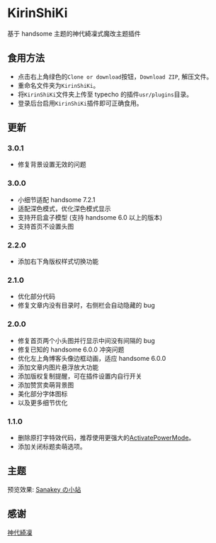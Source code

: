 # KirinShiKi

基于 handsome 主题的神代綺凜式魔改主题插件

## 食用方法

- 点击右上角绿色的`Clone or download`按钮，`Download ZIP`, 解压文件。
- 重命名文件夹为`KirinShiKi`。
- 将`KirinShiKi`文件夹上传至 typecho 的插件`usr/plugins`目录。
- 登录后台启用`KirinShiKi`插件即可正确食用。

## 更新

### 3.0.1

- 修复背景设置无效的问题

### 3.0.0

- 小细节适配 handsome 7.2.1
- 适配深色模式，优化深色模式显示
- 支持开启盒子模型 (支持 handsome 6.0 以上的版本)
- 支持首页不设置头图

### 2.2.0

- 添加右下角版权样式切换功能

### 2.1.0

- 优化部分代码
- 修复文章内没有目录时，右侧栏会自动隐藏的 bug

### 2.0.0

- 修复首页两个小头图并行显示中间没有间隔的 bug
- 修复已知的 handsome 6.0.0 冲突问题
- 优化左上角博客头像边框动画，适应 handsome 6.0.0
- 添加文章内图片悬浮放大功能
- 添加版权复制提醒，可在插件设置内自行开关
- 添加赞赏卖萌背景图
- 美化部分字体图标
- 以及更多细节优化

### 1.1.0

- 删除原打字特效代码，推荐使用更强大的[ActivatePowerMode](https://github.com/AlanDecode/Typecho-Plugin-ActivatePowerMode)。
- 添加关闭标题卖萌选项。

## 主题

预览效果: [Sanakey の小站](https://keymoe.com)

## 感谢

[神代綺凜](https://moe.best)

